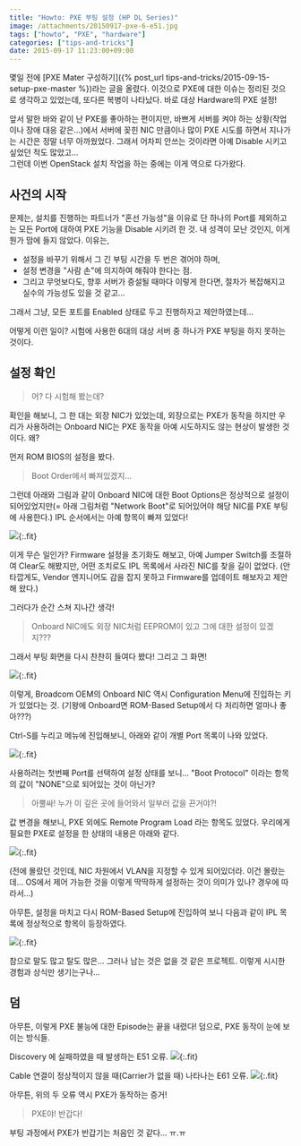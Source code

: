 ```yaml
---
title: "Howto: PXE 부팅 설정 (HP DL Series)"
image: /attachments/20150917-pxe-6-e51.jpg
tags: ["howto", "PXE", "hardware"]
categories: ["tips-and-tricks"]
date: 2015-09-17 11:23:00+09:00
---
```

몇일 전에 [PXE Mater 구성하기]({% post_url tips-and-tricks/2015-09-15-setup-pxe-master %})라는
글을 올렸다. 이것으로 PXE에 대한 이슈는 정리된 것으로 생각하고 있었는데,
또다른 복병이 나타났다. 바로 대상 Hardware의 PXE 설정!

앞서 말한 바와 같이 난 PXE를 좋아하는 편이지만, 바쁘게 서버를 켜야 하는
상황(작업이나 장애 대응 같은...)에서 서버에 꽂힌 NIC 만큼이나 많이 PXE
시도를 하면서 지나가는 시간은 정말 너무 아까웠었다. 그래서 어차피 안쓰는
것이라면 아예 Disable 시키고 싶었던 적도 많았고...  
그런데 이번 OpenStack 설치 작업을 하는 중에는 이게 역으로 다가왔다.

## 사건의 시작

문제는, 설치를 진행하는 파트너가 "혼선 가능성"을 이유로 단 하나의 Port를
제외하고는 모든 Port에 대하여 PXE 기능을 Disable 시키려 한 것. 내 성격이
모난 것인지, 이게 뭔가 맘에 들지 않았다. 이유는,

* 설정을 바꾸기 위해서 그 긴 부팅 시간을 두 번은 겪어야 하며,
* 설정 변경을 "사람 손"에 의지하여 해줘야 한다는 점.
* 그리고 무엇보다도, 향후 서버가 증설될 때마다 이렇게 한다면, 절차가
  복잡해지고 실수의 가능성도 있을 것 같고...

그래서 그냥, 모든 포트를 Enabled 상태로 두고 진행하자고 제안하였는데...

어떻게 이런 일이? 시험에 사용한 6대의 대상 서버 중 하나가 PXE 부팅을
하지 못하는 것이다.

## 설정 확인

> 어? 다 시험해 봤는데?

확인을 해보니, 그 한 대는 외장 NIC가 있었는데, 외장으로는 PXE가 동작을
하지만 우리가 사용하려는 Onboard NIC는 PXE 동작을 아예 시도하지도 않는
현상이 발생한 것이다. 왜?

먼저 ROM BIOS의 설정을 봤다.

> Boot Order에서 빠져있겠지...

그런데 아래와 그림과 같이 Onboard NIC에 대한 Boot Options은 정상적으로
설정이 되어있었지만(= 아래 그림처럼 "Network Boot"로 되어있어야 해당
NIC를 PXE 부팅에 사용한다.) IPL 순서에서는 아예 항목이 빠져 있었다!

![](/attachments/20150917-pxe-1-bootoptions.jpg){:.fit}

이게 무슨 일인가? Firmware 설정을 초기화도 해보고, 아예 Jumper Switch를
조절하여 Clear도 해봤지만, 어떤 조치로도 IPL 목록에서 사라진 NIC를 찾을
길이 없었다. (안타깝게도, Vendor 엔지니어도 감을 잡지 못하고 Firmware를
업데이트 해보자고 제안해 왔다.)

그러다가 순간 스쳐 지나간 생각!

> Onboard NIC에도 외장 NIC처럼 EEPROM이 있고 그에 대한 설정이 있겠지???

그래서 부팅 화면을 다시 찬찬히 들여다 봤다! 그리고 그 화면!

![](/attachments/20150917-pxe-2-nic-config.jpg){:.fit}

이렇게, Broadcom OEM의 Onboard NIC 역시 Configuration Menu에 진입하는
키가 있었다는 것. (기왕에 Onboard면 ROM-Based Setup에서 다 처리하면
얼마나 좋아???)

Ctrl-S를 누리고 메뉴에 진입해보니, 아래와 같이 개별 Port 목록이 나와
있었다.

![](/attachments/20150917-pxe-3-nic-list.jpg){:.fit}

사용하려는 첫번째 Port를 선택하여 설정 상태를 보니... "Boot Protocol"
이라는 항목의 값이 "NONE"으로 되어있는 것이 아닌가?

> 아뿔싸! 누가 이 깊은 곳에 들어와서 일부러 값을 끈거야?!

값 변경을 해보니, PXE 외에도 Remote Program Load 라는 항목도 있었다.
우리에게 필요한 PXE로 설정을 한 상태의 내용은 아래와 같다.

![](/attachments/20150917-pxe-4-enabled.jpg){:.fit}

(전에 몰랐던 것인데, NIC 차원에서 VLAN을 지정할 수 있게 되어있더라.
이건 몰랐는데... OS에서 제어 가능한 것을 이렇게 딱딱하게 설정하는
것이 의미가 있나? 경우에 따라서...)

아무튼, 설정을 마치고 다시 ROM-Based Setup에 진입하여 보니 다음과
같이 IPL 목록에 정상적으로 항목이 등장하였다.

![](/attachments/20150917-pxe-5-ipl-list.jpg){:.fit}

참으로 말도 많고 탈도 많은... 그러나 남는 것은 없을 것 같은 프로젝트.
이렇게 시시한 경험과 상식만 생기는구나...

## 덤

아무튼, 이렇게 PXE 불능에 대한 Episode는 끝을 내렸다! 덤으로, PXE 동작이
눈에 보이는 방식들.

Discovery 에 실패하였을 때 발생하는 E51 오류.
![](/attachments/20150917-pxe-6-e51.jpg){:.fit}

Cable 연결이 정상적이지 않을 때(Carrier가 없을 때) 나타나는 E61 오류.
![](/attachments/20150917-pxe-7-e61.jpg){:.fit}

아무튼, 위의 두 오류 역시 PXE가 동작하는 증거!

> PXE야! 반갑다!

부팅 과정에서 PXE가 반갑기는 처음인 것 같다... ㅠ.ㅠ

